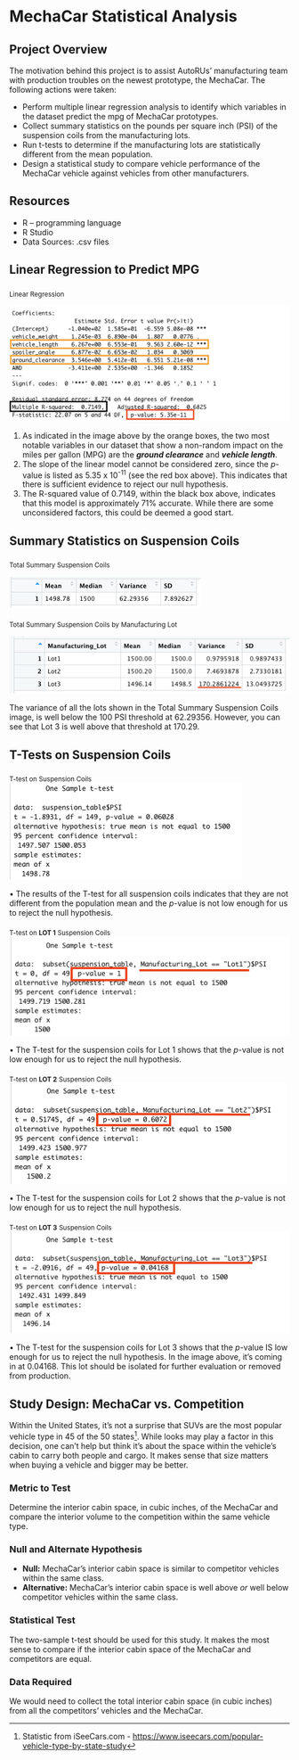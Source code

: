 # MechaCar Statistical Analysis

## Project Overview

The motivation behind this project is to assist AutoRUs’ manufacturing team with production troubles on the newest prototype, the MechaCar. The following actions were taken:

*	Perform multiple linear regression analysis to identify which variables in the dataset predict the mpg of MechaCar prototypes.
*	Collect summary statistics on the pounds per square inch (PSI) of the suspension coils from the manufacturing lots.
*	Run t-tests to determine if the manufacturing lots are statistically different from the mean population.
*	Design a statistical study to compare vehicle performance of the MechaCar vehicle against vehicles from other manufacturers. 

## Resources
* R – programming language
* R Studio
* Data Sources: .csv files

## Linear Regression to Predict MPG

<sub>Linear Regression</sub>

![linear_regression_mpg](https://github.com/Kelfang/MechaCar_Statistical_Analysis/blob/main/images/linear_regression_mpg.png)

1.	As indicated in the image above by the orange boxes, the two most notable variables in our dataset that show a non-random impact on the miles per gallon (MPG) are the ***ground clearance*** and ***vehicle length***.  
2.	The slope of the linear model cannot be considered zero, since the *p*-value is listed as 5.35 x 10<sup>-11</sup> (see the red box above). This indicates that there is sufficient evidence to reject our null hypothesis. 
3.	 The R-squared value of 0.7149, within the black box above, indicates that this model is approximately 71% accurate. While there are some unconsidered factors, this could be deemed a good start. 

## Summary Statistics on Suspension Coils

<sub>Total Summary Suspension Coils</sub>

![total_summary_coils](https://github.com/Kelfang/MechaCar_Statistical_Analysis/blob/main/images/total_summary_coils.png)

<sub>Total Summary Suspension Coils by Manufacturing Lot</sub>

![manufacture_lot_total_summary](https://github.com/Kelfang/MechaCar_Statistical_Analysis/blob/main/images/manufacture_lot_total_summary.png)


The variance of all the lots shown in the Total Summary Suspension Coils image, is well below the 100 PSI threshold at 62.29356. However, you can see that Lot 3 is well above that threshold at 170.29. 

## T-Tests on Suspension Coils

<sub>T-test on Suspension Coils</sub>
![t_test_all_coils](https://github.com/Kelfang/MechaCar_Statistical_Analysis/blob/main/images/t_test_all_coils.png)

•	The results of the T-test for all suspension coils indicates that they are not different from the population mean and the *p*-value is not low enough for us to reject the null hypothesis.


<sub>T-test on **LOT 1** Suspension Coils</sub>
![t_test_lot_1](https://github.com/Kelfang/MechaCar_Statistical_Analysis/blob/main/images/t_test_lot_1.png)

•	The T-test for the suspension coils for Lot 1 shows that the *p*-value is not low enough for us to reject the null hypothesis.


<sub>T-test on **LOT 2** Suspension Coils</sub>
![t_test_lot_2](https://github.com/Kelfang/MechaCar_Statistical_Analysis/blob/main/images/t_test_lot_2.png)

•	The T-test for the suspension coils for Lot 2 shows that the *p*-value is not low enough for us to reject the null hypothesis.


<sub>T-test on **LOT 3** Suspension Coils</sub>
![t_test_lot_3](https://github.com/Kelfang/MechaCar_Statistical_Analysis/blob/main/images/t_test_lot_3.png)

•	The T-test for the suspension coils for Lot 3 shows that the *p*-value IS low enough for us to reject the null hypothesis. In the image above, it’s coming in at 0.04168. This lot should be isolated for further evaluation or removed from production.



## Study Design: MechaCar vs. Competition
Within the United States, it’s not a surprise that SUVs are the most popular vehicle type in 45 of the 50 states[^1]. While looks may play a factor in this decision, one can’t help but think it’s about the space within the vehicle’s cabin to carry both people and cargo. It makes sense that size matters when buying a vehicle and bigger may be better.

### Metric to Test
Determine the interior cabin space, in cubic inches, of the MechaCar and compare the interior volume to the competition within the same vehicle type.

### Null and Alternate Hypothesis
* **Null:** MechaCar’s interior cabin space is similar to competitor vehicles within the same class.
* **Alternative:** MechaCar’s interior cabin space is well above *or* well below competitor vehicles within the same class.

### Statistical Test 
The two-sample t-test should be used for this study. It makes the most sense to compare if the interior cabin space of the MechaCar and competitors are equal.

### Data Required
We would need to collect the total interior cabin space (in cubic inches) from all the competitors’ vehicles and the MechaCar.


[^1]: Statistic from iSeeCars.com - https://www.iseecars.com/popular-vehicle-type-by-state-study
